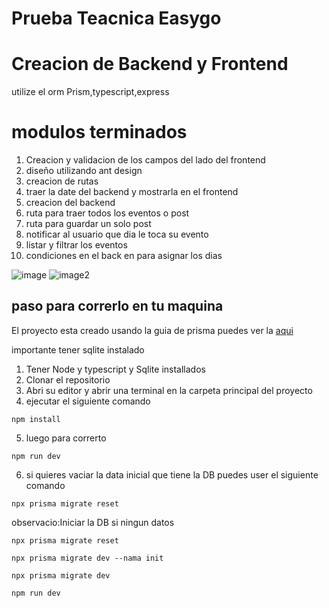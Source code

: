 # Prueba Teacnica Easygo

# Creacion de Backend y Frontend

utilize el orm Prism,typescript,express

# modulos terminados

1. Creacion y validacion de los campos del lado del frontend
2. diseño utilizando ant design
3. creacion de rutas
4. traer la date del backend y mostrarla en el frontend
5. creacion del backend
6. ruta para traer todos los eventos o post
7. ruta para guardar un solo post
8. notificar al usuario que dia le toca su evento
9. listar y filtrar los eventos
10. condiciones en el back en para asignar los dias

![image](https://res.cloudinary.com/dx9n8tsyu/image/upload/v1648942029/react-proyect/screenshot-localhost_3000-2022.04.02-17_26_39_slaqdk.png)
![image2](https://res.cloudinary.com/dx9n8tsyu/image/upload/v1648953040/react-proyect/screenshot-localhost_3000-2022.04.02-20_30_12_ueyumo.png)

## paso para correrlo en tu maquina

El proyecto esta creado usando la guia de prisma puedes ver la [aqui](https://www.prisma.io/docs/getting-started/quickstart)

importante tener sqlite instalado

1. Tener Node y typescript y Sqlite installados
2. Clonar el repositorio
3. Abri su editor y abrir una terminal en la carpeta principal del proyecto
4. ejecutar el siguiente comando

```
npm install
```

5. luego para correrto

```
npm run dev
```

6. si quieres vaciar la data inicial que tiene la DB puedes user el siguiente comando

```
npx prisma migrate reset
```

observacio:Iniciar la DB si ningun datos

```
npx prisma migrate reset
```

```
npx prisma migrate dev --nama init
```

```
npx prisma migrate dev
```

```
npm run dev
```

